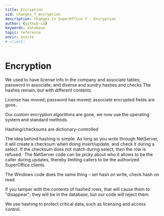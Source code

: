 ```yaml
---
title: Encryption
uid: changes_7_encryption
description: Changes in SuperOffice 7 - Encryption
author: {github-id}
keywords: database
topic: reference
envir: onsite
# client:
---
```


# Encryption

We used to have license info in the company and associate tables; password in associate; and diverse and sundry hashes and checks
The hashes remain, but with different contents

License has moved; password has moved; associate encrypted fields are gone.

Our custom encryption algorithms are gone, we now use the operating system and standard methods

Hashing/checksums are dictionary-controlled

The idea behind hashing is simple. As long as you write through NetServer, it will create a checksum when doing insert/update, and check it during a select. If the checksum does not match during select, then the row is refused.  The NetServer code can be picky about who it allows to be the caller during updates, thereby limiting callers to be the authorized SuperOffice clients.

The Windows code does the same thing – set hash on write, check hash on read.

If you tamper with the contents of hashed rows, that will cause them to "disappear"; they will be in the database, but our code will reject them.

We use hashing to protect critical data, such as licensing and access control.
